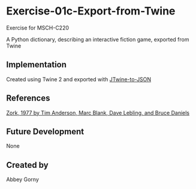 # Exercise-01c-Export-from-Twine

Exercise for MSCH-C220

A Python dictionary, describing an interactive fiction game, exported from Twine

## Implementation
Created using Twine 2 and exported with [JTwine-to-JSON](https://github.com/BL-MSCH-C220-S22/JTwine-to-JSON)

## References
[Zork, 1977 by Tim Anderson, Marc Blank, Dave Lebling, and Bruce Daniels](https://en.wikipedia.org/wiki/Zork)

## Future Development
None

## Created by
Abbey Gorny
```
